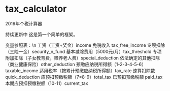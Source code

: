 # tax_calculator
2019年个税计算器

持续更新中
这是第一个简单的框架。

变量参照表：\n
工资（工资+奖金）income
免税收入 tax_free_income
专项扣除（三险一金）security_n_fund
基本减除费用（5000元/月）tax_threshold
专项附加扣除（子女教育费，赡养老人费）special_deduction
依法确定的其他扣除（商业健康保险）other_deduction
预缴应纳税所得额（1-2-3-4-5-6）taxable_income
适用税率（按累计预缴应纳税所得额）tax_rate
速算扣除数 quick_deduction
应预扣预缴税额（7*8-9）total_tax
已预扣预缴税额 paid_tax
本期应预扣预缴税额（10-11）current_tax
